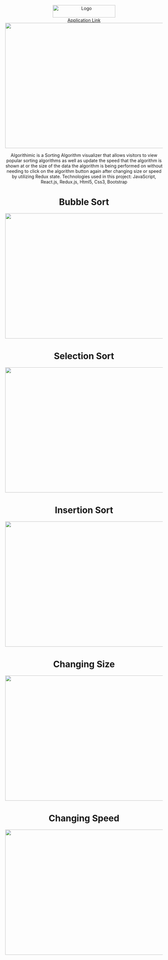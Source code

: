 <p align="center">
    <img src="https://netsteambucket.s3.amazonaws.com/algorithmicLogo.png" alt="Logo" width="200" height="40">
    <br>
     <a align="right" href="https://algorithmic-app.herokuapp.com">Application Link</a>
   <br>
    
<img src="https://media.giphy.com/media/NjgEI05CElKwlOkWq8/giphy.gif" width="800" height="400" />

<br>
       
                                                              
  <p align="center">
Algorithimic is a Sorting Algorithm visualizer that allows visitors to view popular sorting algorithms as well as update the speed that the algorithm is shown at or the size of the data the algorithm is being performed on without needing to click on the algorithm button again after changing size or speed by utilizing Redux state. Technologies used in this project: JavaScript, React.js, Redux.js, Html5, Css3, Bootstrap 
    <br>
    
  </p>
</p>


<h1 align="center"> Bubble Sort </h1> 
<p align="center">
    <img src="https://media.giphy.com/media/bxKsXxDUGfJuR8v7a5/giphy.gif" width="800" height="400" />
</p>


<h1 align="center"> Selection Sort </h1> 
<p align="center">
    <img src="https://media.giphy.com/media/ZJjHlewXNUZOoQEqFi/giphy.gif" width="800" height="400" />
</p>


<h1 align="center"> Insertion Sort </h1> 
<p align="center">
    <img src="https://media.giphy.com/media/2o0wTiVl24M3YgVOuo/giphy.gif" width="800" height="400" />
</p>


<h1 align="center"> Changing Size </h1> 
<p align="center">
    <img src="https://media.giphy.com/media/12u421IKX8hCYPNNrx/giphy.gif" width="800" height="400" />
</p>


<h1 align="center"> Changing Speed </h1> 
<p align="center">
    <img src="https://media.giphy.com/media/FsaLULcYxq0khL5SLD/giphy.gif" width="800" height="400" />
</p>

